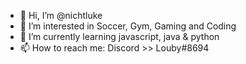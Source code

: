 - 👋 Hi, I’m @nichtluke
- 👀 I’m interested in Soccer, Gym, Gaming and Coding
- 🌱 I’m currently learning javascript, java & python
-  📫 How to reach me: Discord >> Louby#8694

<!--- - 💞️ I’m looking to collaborate on ... --->
<!---
nichtluke/nichtluke is a ✨ special ✨ repository because its `README.md` (this file) appears on your GitHub profile.
You can click the Preview link to take a look at your changes.
--->
